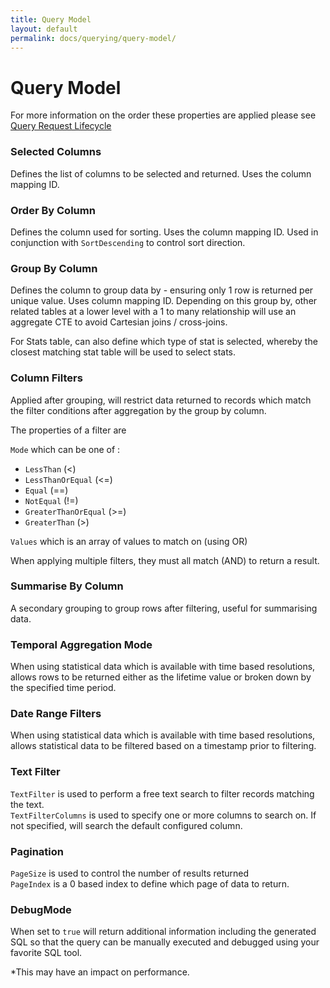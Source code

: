 ```yaml
---
title: Query Model 
layout: default
permalink: docs/querying/query-model/
---
```


Query Model
============

For more information on the order these properties are applied please see [Query Request Lifecycle]()

### Selected Columns
Defines the list of columns to be selected and returned. Uses the column mapping ID.

### Order By Column
Defines the column used for sorting. Uses the column mapping ID. Used in conjunction with `SortDescending` to control sort direction.

### Group By Column
Defines the column to group data by - ensuring only 1 row is returned per unique value. Uses column mapping ID. Depending on this group by, other related tables at a lower level with a 1 to many relationship will use an aggregate CTE to avoid Cartesian joins / cross-joins.

For Stats table, can also define which type of stat is selected, whereby the closest matching stat table will be used to select stats.

### Column Filters
Applied after grouping, will restrict data returned to records which match the filter conditions after aggregation by the group by column.

The properties of a filter are 

`Mode` which can be one of :  

- `LessThan` (<)
- `LessThanOrEqual` (<=)
- `Equal` (==)
- `NotEqual` (!=)
- `GreaterThanOrEqual` (>=)
- `GreaterThan` (>)

`Values` which is an array of values to match on (using OR)
 
 When applying multiple filters, they must all match (AND) to return a result.
 

### Summarise By Column 
A secondary grouping to group rows after filtering, useful for summarising data.

### Temporal Aggregation Mode
When using statistical data which is available with time based resolutions, allows rows to be returned either as the lifetime value or broken down by the specified time period. 

### Date Range Filters
When using statistical data which is available with time based resolutions, allows statistical data to be filtered based on a timestamp prior to filtering. 

### Text Filter
`TextFilter` is used to perform a free text search to filter records matching the text.  
`TextFilterColumns` is used to specify one or more columns to search on. If not specified, will search the default configured column.

### Pagination
`PageSize` is used to control the number of results returned  
`PageIndex` is a 0 based index to define which page of data to return.

### DebugMode
When set to `true` will return additional information including the generated SQL so that the query can be manually executed and debugged using your favorite SQL tool.

*This may have an impact on performance.
